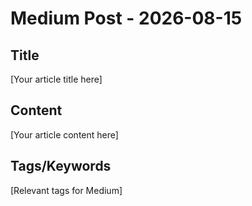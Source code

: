 # Medium Post - 2026-08-15

## Title
[Your article title here]

## Content
[Your article content here]

## Tags/Keywords
[Relevant tags for Medium]
